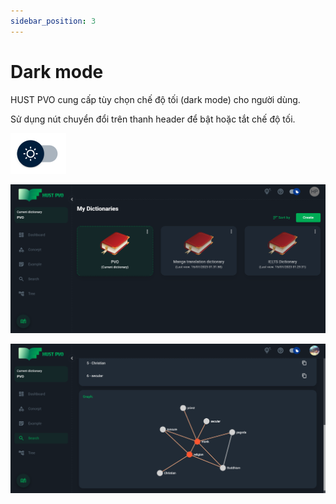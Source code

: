 ```yaml
---
sidebar_position: 3
---
```


# Dark mode

HUST PVO cung cấp tùy chọn chế độ tối (dark mode) cho người dùng.

Sử dụng nút chuyển đổi trên thanh header để bật hoặc tắt chế độ tối.

![Button toggle dark mode](./img/btnToggleDarkmode.png)

![Dictionary screen in Dark mode](./img/darkmodeScreen.png)

![Search concept association screen in Dark mode](./img/darkmodeScreen2.png)